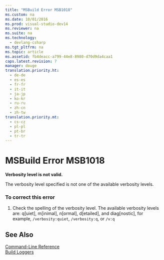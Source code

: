 ```yaml
---
title: "MSBuild Error MSB1018"
ms.custom: na
ms.date: 10/01/2016
ms.prod: visual-studio-dev14
ms.reviewer: na
ms.suite: na
ms.technology: 
  - devlang-csharp
ms.tgt_pltfrm: na
ms.topic: article
ms.assetid: fb4deacc-a799-44e8-8980-d70d9da4caa1
caps.latest.revision: 7
manager: douge
translation.priority.ht: 
  - de-de
  - es-es
  - fr-fr
  - it-it
  - ja-jp
  - ko-kr
  - ru-ru
  - zh-cn
  - zh-tw
translation.priority.mt: 
  - cs-cz
  - pl-pl
  - pt-br
  - tr-tr
---
```

# MSBuild Error MSB1018
**Verbosity level is not valid.**  
  
 The verbosity level specified is not one of the available verbosity levels.  
  
### To correct this error  
  
1.  Check the spelling of the verbosity level. The available verbosity levels are: q[uiet], m[inimal], n[ormal], d[etailed], and diag[nostic], for example, `/verbosity:quiet`, `/verbosity:q`, or `/v:q`  
  
## See Also  
 [Command-Line Reference](../VS_IDE/MSBuild-Command-Line-Reference.md)   
 [Build Loggers](../VS_IDE/Build-Loggers.md)